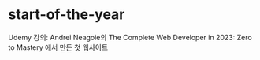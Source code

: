 # start-of-the-year

Udemy 강의: Andrei Neagoie의 The Complete Web Developer in 2023: Zero to Mastery 에서 만든 첫 웹사이트
